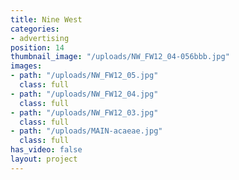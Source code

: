 ```yaml
---
title: Nine West
categories:
- advertising
position: 14
thumbnail_image: "/uploads/NW_FW12_04-056bbb.jpg"
images:
- path: "/uploads/NW_FW12_05.jpg"
  class: full
- path: "/uploads/NW_FW12_04.jpg"
  class: full
- path: "/uploads/NW_FW12_03.jpg"
  class: full
- path: "/uploads/MAIN-acaeae.jpg"
  class: full
has_video: false
layout: project
---
```


